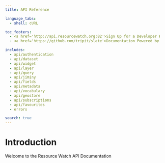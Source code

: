 ```yaml
---
title: API Reference

language_tabs:
  - shell: cURL

toc_footers:
  - <a href='http://api.resourcewatch.org:82'>Sign Up for a Developer Key</a>
  - <a href='https://github.com/tripit/slate'>Documentation Powered by Slate</a>

includes:
  - api/authentication
  - api/dataset
  - api/widget
  - api/layer
  - api/query
  - api/jiminy
  - api/fields
  - api/metadata
  - api/vocabulary
  - api/geostore
  - api/subscriptions
  - api/favourites
  - errors

search: true
---
```


# Introduction

Welcome to the Resource Watch API Documentation
